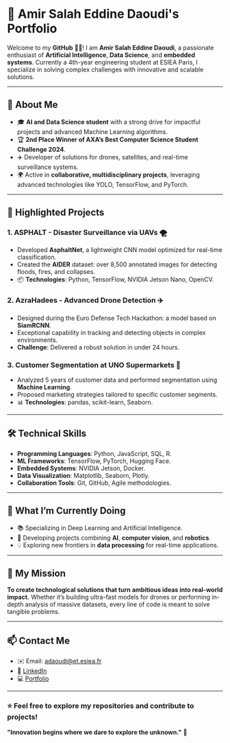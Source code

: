 # 🚀 Amir Salah Eddine Daoudi's Portfolio

Welcome to my **GitHub** 👨‍💻! I am **Amir Salah Eddine Daoudi**, a passionate enthusiast of **Artificial Intelligence**, **Data Science**, and **embedded systems**. Currently a 4th-year engineering student at ESIEA Paris, I specialize in solving complex challenges with innovative and scalable solutions.

---

## 🌟 About Me
- 🎓 **AI and Data Science student** with a strong drive for impactful projects and advanced Machine Learning algorithms.
- 🏆 **2nd Place Winner of AXA’s Best Computer Science Student Challenge 2024**.
- ✈️ Developer of solutions for drones, satellites, and real-time surveillance systems.
- 🌍 Active in **collaborative, multidisciplinary projects**, leveraging advanced technologies like YOLO, TensorFlow, and PyTorch.

---

## 🔑 Highlighted Projects
### **1. ASPHALT - Disaster Surveillance via UAVs** 🌪️
- Developed **AsphaltNet**, a lightweight CNN model optimized for real-time classification.
- Created the **AIDER** dataset: over 8,500 annotated images for detecting floods, fires, and collapses.
- 📦 **Technologies**: Python, TensorFlow, NVIDIA Jetson Nano, OpenCV.

### **2. AzraHadees - Advanced Drone Detection** ✈️
- Designed during the Euro Defense Tech Hackathon: a model based on **SiamRCNN**.
- Exceptional capability in tracking and detecting objects in complex environments.
- **Challenge**: Delivered a robust solution in under 24 hours.

### **3. Customer Segmentation at UNO Supermarkets** 🛒
- Analyzed 5 years of customer data and performed segmentation using **Machine Learning**.
- Proposed marketing strategies tailored to specific customer segments.
- 📊 **Technologies**: pandas, scikit-learn, Seaborn.

---

## 🛠️ Technical Skills
- **Programming Languages**: Python, JavaScript, SQL, R.
- **ML Frameworks**: TensorFlow, PyTorch, Hugging Face.
- **Embedded Systems**: NVIDIA Jetson, Docker.
- **Data Visualization**: Matplotlib, Seaborn, Plotly.
- **Collaboration Tools**: Git, GitHub, Agile methodologies.

---

## 🌱 What I’m Currently Doing
- 📚 Specializing in Deep Learning and Artificial Intelligence.
- 🤖 Developing projects combining **AI**, **computer vision**, and **robotics**.
- 💡 Exploring new frontiers in **data processing** for real-time applications.

---

## 🧭 My Mission
**To create technological solutions that turn ambitious ideas into real-world impact.** Whether it’s building ultra-fast models for drones or performing in-depth analysis of massive datasets, every line of code is meant to solve tangible problems.

---

## 📫 Contact Me
- ✉️ Email: adaoudi@et.esiea.fr
- 🔗 [LinkedIn](https://linkedin.com/in/amir-salah-eddine-daoudi)
- 💻 [Portfolio](https://github.com/DaoudiAmir)

---

### ⭐️ Feel free to explore my repositories and contribute to projects!  
**"Innovation begins where we dare to explore the unknown."** 🚀
